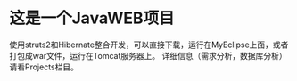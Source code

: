 # 这是一个JavaWEB项目
使用struts2和Hibernate整合开发，可以直接下载，运行在MyEclipse上面，或者打包成war文件，运行在Tomcat服务器上。
详细信息（需求分析，数据库分析）请看Projects栏目。
